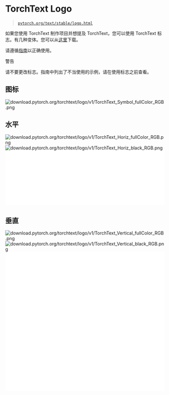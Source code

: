# TorchText Logo

> [`pytorch.org/text/stable/logo.html`](https://pytorch.org/text/stable/logo.html)

如果您使用 TorchText 制作项目并想提及 TorchText，您可以使用 TorchText 标志。有几种变体。您可以从[这里](https://download.pytorch.org/torchtext/logo/v1/torchtext-logo.zip)下载。

请遵循[指南](https://download.pytorch.org/torchtext/logo/v1/guidelines.pdf)以正确使用。

警告

请不要更改标志。指南中列出了不当使用的示例，请在使用标志之前查看。

## 图标[](#icon "跳转到此标题的永久链接")

![`download.pytorch.org/torchtext/logo/v1/TorchText_Symbol_fullColor_RGB.png`](https://download.pytorch.org/torchtext/logo/v1/TorchText_Symbol_fullColor_RGB.png)

## 水平[](#horizontal "跳转到此标题的永久链接")

![`download.pytorch.org/torchtext/logo/v1/TorchText_Horiz_fullColor_RGB.png`](https://download.pytorch.org/torchtext/logo/v1/TorchText_Horiz_fullColor_RGB.png)![`download.pytorch.org/torchtext/logo/v1/TorchText_Horiz_black_RGB.png`](https://download.pytorch.org/torchtext/logo/v1/TorchText_Horiz_black_RGB.png)![](img/2da08e7e559bf61314664395c66a2063.png)

## 垂直[](#vertical "跳转到此标题的永久链接")

![`download.pytorch.org/torchtext/logo/v1/TorchText_Vertical_fullColor_RGB.png`](https://download.pytorch.org/torchtext/logo/v1/TorchText_Vertical_fullColor_RGB.png)![`download.pytorch.org/torchtext/logo/v1/TorchText_Vertical_black_RGB.png`](https://download.pytorch.org/torchtext/logo/v1/TorchText_Vertical_black_RGB.png)![](img/5324cfffe160faad8bd418021af020d5.png)
